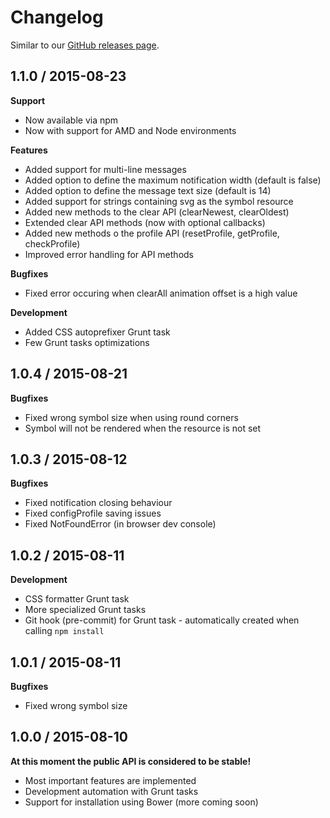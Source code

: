 # Changelog

Similar to our [GitHub releases page](https://github.com/dominique-mueller/notification-js/releases).


## 1.1.0 / 2015-08-23

**Support**

* Now available via npm
* Now with support for AMD and Node environments

**Features**

* Added support for multi-line messages
* Added option to define the maximum notification width (default is false)
* Added option to define the message text size (default is 14)
* Added support for strings containing svg as the symbol resource
* Added new methods to the clear API (clearNewest, clearOldest)
* Extended clear API methods (now with optional callbacks)
* Added new methods o the profile API (resetProfile, getProfile, checkProfile)
* Improved error handling for API methods

**Bugfixes**

* Fixed error occuring when clearAll animation offset is a high value

**Development**

* Added CSS autoprefixer Grunt task
* Few Grunt tasks optimizations



## 1.0.4 / 2015-08-21

**Bugfixes**

* Fixed wrong symbol size when using round corners
* Symbol will not be rendered when the resource is not set



## 1.0.3 / 2015-08-12

**Bugfixes**

* Fixed notification closing behaviour
* Fixed configProfile saving issues
* Fixed NotFoundError (in browser dev console)



## 1.0.2 / 2015-08-11

**Development**

* CSS formatter Grunt task
* More specialized Grunt tasks
* Git hook (pre-commit) for Grunt task - automatically created when calling `npm install`



## 1.0.1 / 2015-08-11

**Bugfixes**

* Fixed wrong symbol size



## 1.0.0 / 2015-08-10

**At this moment the public API is considered to be stable!**

* Most important features are implemented
* Development automation with Grunt tasks
* Support for installation using Bower (more coming soon)
